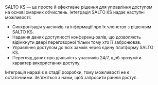 SALTO KS — це просте й ефективне рішення для управління доступом на основі хмарних обчислень. Інтеграція SALTO KS надає наступні можливості:

- Синхронізація учасників та інформації про їх членство з рішенням SALTO KS.
- Надання даних доступності конференц-залів, що дозволяють відімкнути двері переговорної тільки тому хто її забронював.
- Управління доступом до всіх замків через єдину платформу SALTO KS.
- Перегляд даних про діяльність учасників 24/7, щоб зрозуміти характер використання доступу.

Інтеграція наразі є в стадії розробки, тому можливості не є остаточними. Зв'яжіться з нами, щоб запросити ранній доступ.